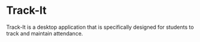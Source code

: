 # Track-It
Track-It is a desktop application that is specifically designed for students to track and maintain attendance.
